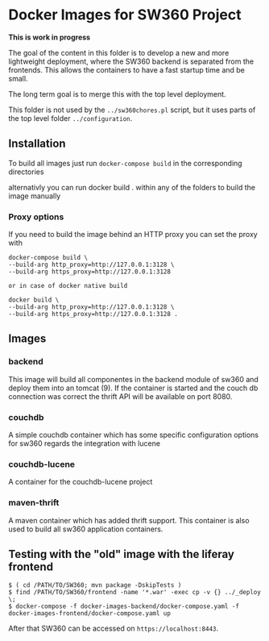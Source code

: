 # Docker Images for SW360 Project

**This is work in progress**

The goal of the content in this folder is to develop a new and more lightweight deployment, where the SW360 backend is separated from the frontends.
This allows the containers to have a fast startup time and be small.

The long term goal is to merge this with the top level deployment.

This folder is not used by the `../sw360chores.pl` script, but it uses parts of the top level folder `../configuration`.

## Installation
To build all images just run `docker-compose build` in the corresponding directories

alternativly you can run docker build . within any of the folders to build the image manually

### Proxy options

If you need to build the image behind an HTTP proxy you can set the proxy with

 ```
docker-compose build \
 --build-arg http_proxy=http://127.0.0.1:3128 \
 --build-arg https_proxy=http://127.0.0.1:3128

or in case of docker native build

docker build \
 --build-arg http_proxy=http://127.0.0.1:3128 \
 --build-arg https_proxy=http://127.0.0.1:3128 .
 ``` 

## Images

### backend

This image will build all componentes in the backend module of sw360 and deploy them into an tomcat (9). If the container is started and the couch db connection was correct the thrift API will be available on port 8080. 

### couchdb

 A simple couchdb container which has some specific configuration options for sw360 regards the integration with lucene
 
### couchdb-lucene

A container for the couchdb-lucene project 

### maven-thrift

A maven container which has added thrift support. This container is also used to build all sw360 application containers. 

## Testing with the "old" image with the liferay frontend
```
$ ( cd /PATH/TO/SW360; mvn package -DskipTests )
$ find /PATH/TO/SW360/frontend -name '*.war' -exec cp -v {} ../_deploy \;
$ docker-compose -f docker-images-backend/docker-compose.yaml -f docker-images-frontend/docker-compose.yaml up
```
After that SW360 can be accessed on `https://localhost:8443`.
